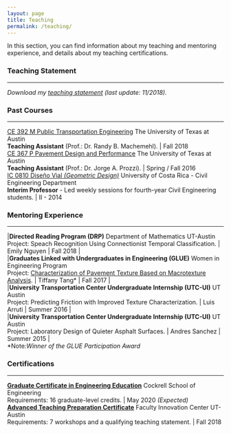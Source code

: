 ```yaml
---
layout: page
title: Teaching
permalink: /teaching/
---
```


In this section, you can find information about my teaching and mentoring experience, and details about my teaching certifications.

### Teaching Statement
___
<i>Download my [teaching statement](/downloads/teaching_statement.pdf) (last update: 11/2018).</i>

### Past Courses
___

[CE 392 M Public Transportation Engineering](/downloads/2018_syllabus.pdf) The University of Texas at Austin <br><b>Teaching Assistant</b> (Prof.: Dr. Randy B. Machemehl). | Fall 2018 <br>
[CE 367 P Pavement Design and Performance](/downloads/2016_syllabus.pdf) The University of Texas at Austin <br><b>Teaching Assistant</b> (Prof.: Dr. Jorge A. Prozzi). | Spring / Fall 2016 <br>
[IC 0810 Diseño Vial <i>(Geometric Design)</i>](/downloads/2014_programa.pdf) University of Costa Rica - Civil Engineering Department <br><b>Interim Professor</b> - Led weekly sessions for fourth-year Civil Engineering students. | II - 2014 <br>

### Mentoring Experience
___

|<b>Directed Reading Program (DRP)</b> Department of Mathematics UT-Austin<br> Project: Speach Recognition Using Connectionist Temporal Classification. | Emily Nguyen  | Fall 2018 | <br>
|<b>Graduates Linked with Undergraduates in Engineering (GLUE)</b> Women in Engineering Program<br> Project: [Characterization of Pavement Texture Based on Macrotexture Analysis](/downloads/2017_GLUE.pdf). | Tiffany Tang* | Fall 2017 |<br>
|<b>University Transportation Center Undergraduate Internship (UTC-UI)</b> UT Austin <br> Project: Predicting Friction with Improved Texture Characterization. | Luis Arruti | Summer 2016 |<br>
|<b>University Transportation Center Undergraduate Internship (UTC-UI)</b> UT Austin <br> Project: Laboratory Design of Quieter Asphalt Surfaces. | Andres Sanchez | Summer 2015 |
<br>
*Note:<i>Winner of the GLUE Participation Award</i>

### Certifications
___

<b>[Graduate Certificate in Engineering Education](http://www.engr.utexas.edu/graduate/certificate-engineering-education)</b> Cockrell School of Engineering<br>Requirements: 16 graduate-level credits. | May 2020 <i>(Expected)</i> <br>
<b>[Advanced Teaching Preparation Certificate](https://facultyinnovate.utexas.edu/gsd)</b> Faculty Innovation Center UT-Austin<br>Requirements: 7 workshops and a qualifying teaching statement. | Fall 2018<br>
